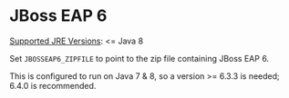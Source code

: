 # JBoss EAP 6

[Supported JRE Versions](https://access.redhat.com/articles/111663): <= Java 8

Set `JBOSSEAP6_ZIPFILE` to point to the zip file containing JBoss EAP 6.

This is configured to run on Java 7 & 8, so a version >= 6.3.3 is needed; 6.4.0 is recommended.